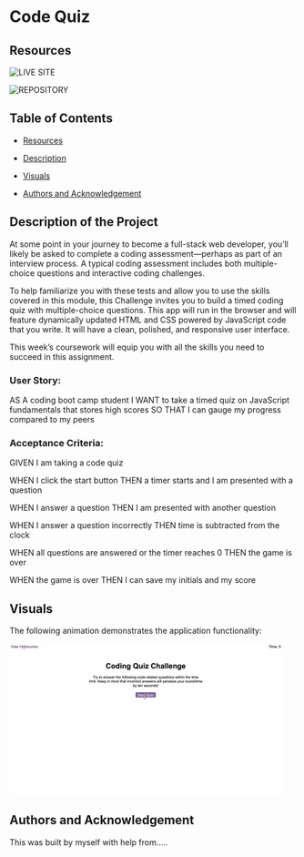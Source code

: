 # Code Quiz

## Resources
![LIVE SITE](https://okdavekk.github.io/code-quiz)

![REPOSITORY](https://github.com/okdavekk/code-quiz)

## Table of Contents
- [Resources](#resources)

- [Description](#description-of-the-project)

- [Visuals](#visuals)

- [Authors and Acknowledgement](#authors-and-acknowledgement)


## Description of the Project

At some point in your journey to become a full-stack web developer, you’ll likely be asked to complete a coding assessment&mdash;perhaps as part of an interview process. A typical coding assessment includes both multiple-choice questions and interactive coding challenges. 

To help familiarize you with these tests and allow you to use the skills covered in this module, this Challenge invites you to build a timed coding quiz with multiple-choice questions. This app will run in the browser and will feature dynamically updated HTML and CSS powered by JavaScript code that you write. It will have a clean, polished, and responsive user interface. 

This week’s coursework will equip you with all the skills you need to succeed in this assignment.

### User Story:

AS A coding boot camp student
I WANT to take a timed quiz on JavaScript fundamentals that stores high scores
SO THAT I can gauge my progress compared to my peers

### Acceptance Criteria:

GIVEN I am taking a code quiz

WHEN I click the start button
THEN a timer starts and I am presented with a question

WHEN I answer a question
THEN I am presented with another question

WHEN I answer a question incorrectly
THEN time is subtracted from the clock

WHEN all questions are answered or the timer reaches 0
THEN the game is over

WHEN the game is over
THEN I can save my initials and my score


## Visuals

The following animation demonstrates the application functionality:

![A user clicks through an interactive coding quiz, then enters initials to save the high score before resetting and starting over.](./assets/04-web-apis-homework-demo.gif)

## Authors and Acknowledgement

This was built by myself with help from.....  
